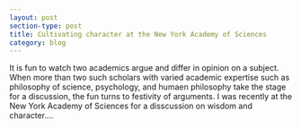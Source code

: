 ```yaml
---
layout: post
section-type: post
title: Cultivating character at the New York Academy of Sciences
category: blog
---
```


<p> It is fun to watch two academics argue and differ in opinion on a subject. When more than two such scholars with varied academic expertise such as philosophy of science, psychology, and humaen philosophy take the stage for a discussion, the fun turns to festivity of arguments. I was recently at the New York Academy of Sciences for a disscussion on wisdom and character....<p>
